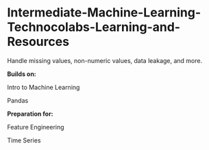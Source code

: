 # Intermediate-Machine-Learning-Technocolabs-Learning-and-Resources
Handle missing values, non-numeric values, data leakage, and more.

**Builds on:**

Intro to Machine Learning

Pandas

**Preparation for:**

Feature Engineering

Time Series

